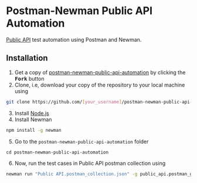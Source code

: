 # Postman-Newman Public API Automation

[Public API](https://api.publicapis.org) test automation using Postman and Newman.

## Installation

1. Get a copy of [postman-newman-public-api-automation](https://github.com/Tahanima/postman-newman-public-api-automation/) by clicking the <kbd><b>Fork</b></kbd> button
2. Clone, i.e, download your copy of the repository to your local machine using
```bash
git clone https://github.com/[your_username]/postman-newman-public-api-automation.git
```
3. Install [Node.js](https://nodejs.dev/en/learn/how-to-install-nodejs/)
4. Install Newman
```bash
npm install -g newman
```
5. Go to the `postman-newman-public-api-automation` folder
```
cd postman-newman-public-api-automation
```
6. Now, run the test cases in Public API postman collection using
```bash
newman run "Public API.postman_collection.json" -g public_api.postman_globals.json
```

